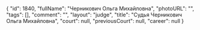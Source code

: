 {
    "id": 1840,
    "fullName": "Черникович Ольга Михайловна",
    "photoURL": "",
    "tags": [],
    "comment": "",
    "layout": "judge",
    "title": "Судья Черникович Ольга Михайловна",
    "court": null,
    "previousCourt": null,
    "career": null
}
